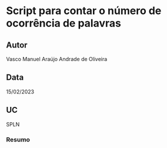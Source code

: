 # Script para contar o número de ocorrência de palavras

## Autor
Vasco Manuel Araújo Andrade de Oliveira

## Data
15/02/2023

## UC
SPLN

### Resumo
